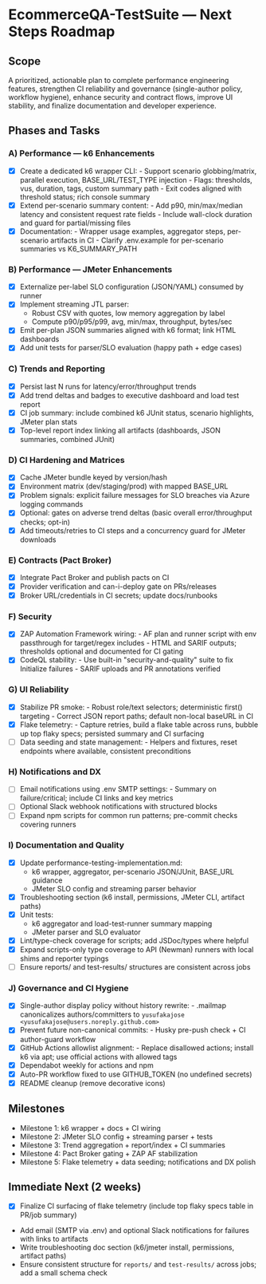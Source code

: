 # EcommerceQA-TestSuite — Next Steps Roadmap

## Scope
A prioritized, actionable plan to complete performance engineering features, strengthen CI reliability and governance (single-author policy, workflow hygiene), enhance security and contract flows, improve UI stability, and finalize documentation and developer experience.

## Phases and Tasks

### A) Performance — k6 Enhancements
- [x] Create a dedicated k6 wrapper CLI:
      - Support scenario globbing/matrix, parallel execution, BASE_URL/TEST_TYPE injection
      - Flags: thresholds, vus, duration, tags, custom summary path
      - Exit codes aligned with threshold status; rich console summary
- [x] Extend per-scenario summary content:
      - Add p90, min/max/median latency and consistent request rate fields
      - Include wall-clock duration and guard for partial/missing files
- [x] Documentation:
      - Wrapper usage examples, aggregator steps, per-scenario artifacts in CI
      - Clarify .env.example for per-scenario summaries vs K6_SUMMARY_PATH

### B) Performance — JMeter Enhancements
 - [x] Externalize per-label SLO configuration (JSON/YAML) consumed by runner
 - [x] Implement streaming JTL parser:
      - Robust CSV with quotes, low memory aggregation by label
      - Compute p90/p95/p99, avg, min/max, throughput, bytes/sec
 - [x] Emit per-plan JSON summaries aligned with k6 format; link HTML dashboards
 - [x] Add unit tests for parser/SLO evaluation (happy path + edge cases)

### C) Trends and Reporting
- [x] Persist last N runs for latency/error/throughput trends
- [x] Add trend deltas and badges to executive dashboard and load test report
- [x] CI job summary: include combined k6 JUnit status, scenario highlights, JMeter plan stats
- [x] Top-level report index linking all artifacts (dashboards, JSON summaries, combined JUnit)

### D) CI Hardening and Matrices
- [x] Cache JMeter bundle keyed by version/hash
- [x] Environment matrix (dev/staging/prod) with mapped BASE_URL
- [x] Problem signals: explicit failure messages for SLO breaches via Azure logging commands
- [x] Optional: gates on adverse trend deltas (basic overall error/throughput checks; opt-in)
- [x] Add timeouts/retries to CI steps and a concurrency guard for JMeter downloads

### E) Contracts (Pact Broker)
- [x] Integrate Pact Broker and publish pacts on CI
- [x] Provider verification and can-i-deploy gate on PRs/releases
- [x] Broker URL/credentials in CI secrets; update docs/runbooks

### F) Security
- [x] ZAP Automation Framework wiring:
      - AF plan and runner script with env passthrough for target/regex includes
      - HTML and SARIF outputs; thresholds optional and documented for CI gating
- [x] CodeQL stability:
      - Use built-in "security-and-quality" suite to fix Initialize failures
      - SARIF uploads and PR annotations verified

### G) UI Reliability
- [x] Stabilize PR smoke:
      - Robust role/text selectors; deterministic first() targeting
      - Correct JSON report paths; default non-local baseURL in CI
- [x] Flake telemetry:
      - Capture retries, build a flake table across runs, bubble up top flaky specs; persisted summary and CI surfacing
- [ ] Data seeding and state management:
      - Helpers and fixtures, reset endpoints where available, consistent preconditions

### H) Notifications and DX
- [ ] Email notifications using .env SMTP settings:
      - Summary on failure/critical; include CI links and key metrics
- [ ] Optional Slack webhook notifications with structured blocks
- [ ] Expand npm scripts for common run patterns; pre-commit checks covering runners

### I) Documentation and Quality
 - [x] Update performance-testing-implementation.md:
      - k6 wrapper, aggregator, per-scenario JSON/JUnit, BASE_URL guidance
      - JMeter SLO config and streaming parser behavior
 - [x] Troubleshooting section (k6 install, permissions, JMeter CLI, artifact paths)
 - [x] Unit tests:
      - k6 aggregator and load-test-runner summary mapping
      - JMeter parser and SLO evaluator
- [x] Lint/type-check coverage for scripts; add JSDoc/types where helpful
- [x] Expand scripts-only type coverage to API (Newman) runners with local shims and reporter typings
- [ ] Ensure reports/ and test-results/ structures are consistent across jobs

### J) Governance and CI Hygiene
- [x] Single-author display policy without history rewrite:
      - .mailmap canonicalizes authors/committers to `yusufakajose <yusufakajose@users.noreply.github.com>`
- [x] Prevent future non-canonical commits:
      - Husky pre-push check + CI author-guard workflow
- [x] GitHub Actions allowlist alignment:
      - Replace disallowed actions; install k6 via apt; use official actions with allowed tags
- [x] Dependabot weekly for actions and npm
- [x] Auto-PR workflow fixed to use GITHUB_TOKEN (no undefined secrets)
- [x] README cleanup (remove decorative icons)

## Milestones
- Milestone 1: k6 wrapper + docs + CI wiring
- Milestone 2: JMeter SLO config + streaming parser + tests
- Milestone 3: Trend aggregation + report/index + CI summaries
- Milestone 4: Pact Broker gating + ZAP AF stabilization
- Milestone 5: Flake telemetry + data seeding; notifications and DX polish

## Immediate Next (2 weeks)
- [x] Finalize CI surfacing of flake telemetry (include top flaky specs table in PR/job summary)
- Add email (SMTP via .env) and optional Slack notifications for failures with links to artifacts
- Write troubleshooting doc section (k6/jmeter install, permissions, artifact paths)
- Ensure consistent structure for `reports/` and `test-results/` across jobs; add a small schema check
